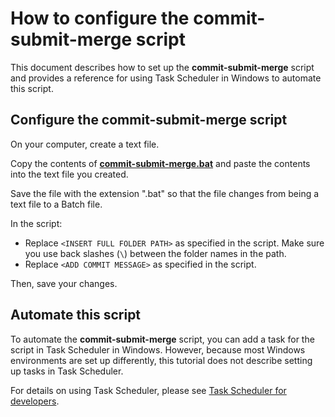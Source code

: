 # How to configure the commit-submit-merge script

This document describes how to set up the **commit-submit-merge** script and provides a reference for using Task Scheduler in Windows to automate this script.

## Configure the commit-submit-merge script

On your computer, create a text file. 

Copy the contents of **[commit-submit-merge.bat](https://github.com/josh-wong/commit-submit-merge-script/blob/main/commit-submit-merge.bat)** and paste the contents into the text file you created. 

Save the file with the extension ".bat" so that the file changes from being a text file to a Batch file.

In the script:

- Replace `<INSERT FULL FOLDER PATH>` as specified in the script. Make sure you use back slashes (`\`) between the folder names in the path.
- Replace `<ADD COMMIT MESSAGE>` as specified in the script.

Then, save your changes.

## Automate this script

To automate the **commit-submit-merge** script, you can add a task for the script in Task Scheduler in Windows. However, because most Windows environments are set up differently, this tutorial does not describe setting up tasks in Task Scheduler.

For details on using Task Scheduler, please see [Task Scheduler for developers](https://docs.microsoft.com/en-us/windows/win32/taskschd/task-scheduler-start-page).
